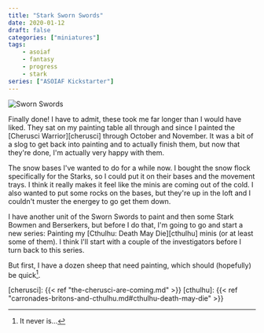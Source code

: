 ```yaml
---
title: "Stark Sworn Swords"
date: 2020-01-12
draft: false
categories: ["miniatures"]
tags:
    - asoiaf
    - fantasy
    - progress
    - stark
series: ["ASOIAF Kickstarter"]
---
```


![Sworn Swords](/stark_sworn_swords.jpg)

Finally done! I have to admit, these took me far longer than I would have liked. They sat on my painting table all through and since I painted the [Cherusci Warrior][cherusci] through October and November. It was a bit of a slog to get back into painting and to actually finish them, but now that they're done, I'm actually very happy with them.

The snow bases I've wanted to do for a while now. I bought the snow flock specifically for the Starks, so I could put it on their bases and the movement trays. I think it really makes it feel like the minis are coming out of the cold. I also wanted to put some rocks on the bases, but they're up in the loft and I couldn't muster the energey to go get them down.

I have another unit of the Sworn Swords to paint and then some Stark Bowmen and Berserkers, but before I do that, I'm going to go and start a new series: Painting my [Cthulhu: Death May Die][cthulhu] minis (or at least some of them). I think I'll start with a couple of the investigators before I turn back to this series.

But first, I have a dozen sheep that need painting, which should (hopefully) be quick[^1].

[cherusci]: {{< ref "the-cherusci-are-coming.md" >}}
[cthulhu]: {{< ref "carronades-britons-and-cthulhu.md#cthulhu-death-may-die" >}}
[^1]: It never is...
